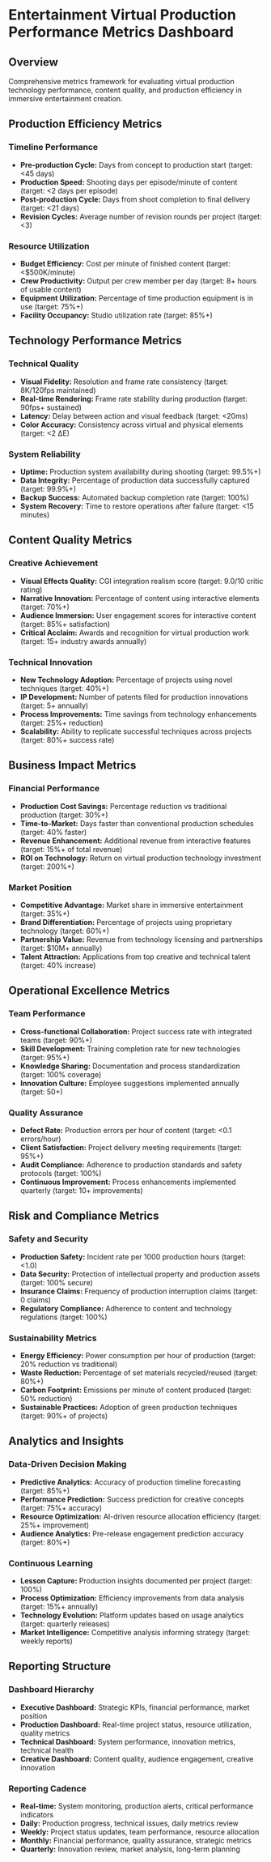 # Entertainment Virtual Production Performance Metrics Dashboard

## Overview
Comprehensive metrics framework for evaluating virtual production technology performance, content quality, and production efficiency in immersive entertainment creation.

## Production Efficiency Metrics

### Timeline Performance
- **Pre-production Cycle:** Days from concept to production start (target: <45 days)
- **Production Speed:** Shooting days per episode/minute of content (target: <2 days per episode)
- **Post-production Cycle:** Days from shoot completion to final delivery (target: <21 days)
- **Revision Cycles:** Average number of revision rounds per project (target: <3)

### Resource Utilization
- **Budget Efficiency:** Cost per minute of finished content (target: <$500K/minute)
- **Crew Productivity:** Output per crew member per day (target: 8+ hours of usable content)
- **Equipment Utilization:** Percentage of time production equipment is in use (target: 75%+)
- **Facility Occupancy:** Studio utilization rate (target: 85%+)

## Technology Performance Metrics

### Technical Quality
- **Visual Fidelity:** Resolution and frame rate consistency (target: 8K/120fps maintained)
- **Real-time Rendering:** Frame rate stability during production (target: 90fps+ sustained)
- **Latency:** Delay between action and visual feedback (target: <20ms)
- **Color Accuracy:** Consistency across virtual and physical elements (target: <2 ΔE)

### System Reliability
- **Uptime:** Production system availability during shooting (target: 99.5%+)
- **Data Integrity:** Percentage of production data successfully captured (target: 99.9%+)
- **Backup Success:** Automated backup completion rate (target: 100%)
- **System Recovery:** Time to restore operations after failure (target: <15 minutes)

## Content Quality Metrics

### Creative Achievement
- **Visual Effects Quality:** CGI integration realism score (target: 9.0/10 critic rating)
- **Narrative Innovation:** Percentage of content using interactive elements (target: 70%+)
- **Audience Immersion:** User engagement scores for interactive content (target: 85%+ satisfaction)
- **Critical Acclaim:** Awards and recognition for virtual production work (target: 15+ industry awards annually)

### Technical Innovation
- **New Technology Adoption:** Percentage of projects using novel techniques (target: 40%+)
- **IP Development:** Number of patents filed for production innovations (target: 5+ annually)
- **Process Improvements:** Time savings from technology enhancements (target: 25%+ reduction)
- **Scalability:** Ability to replicate successful techniques across projects (target: 80%+ success rate)

## Business Impact Metrics

### Financial Performance
- **Production Cost Savings:** Percentage reduction vs traditional production (target: 30%+)
- **Time-to-Market:** Days faster than conventional production schedules (target: 40% faster)
- **Revenue Enhancement:** Additional revenue from interactive features (target: 15%+ of total revenue)
- **ROI on Technology:** Return on virtual production technology investment (target: 200%+)

### Market Position
- **Competitive Advantage:** Market share in immersive entertainment (target: 35%+)
- **Brand Differentiation:** Percentage of projects using proprietary technology (target: 60%+)
- **Partnership Value:** Revenue from technology licensing and partnerships (target: $10M+ annually)
- **Talent Attraction:** Applications from top creative and technical talent (target: 40% increase)

## Operational Excellence Metrics

### Team Performance
- **Cross-functional Collaboration:** Project success rate with integrated teams (target: 90%+)
- **Skill Development:** Training completion rate for new technologies (target: 95%+)
- **Knowledge Sharing:** Documentation and process standardization (target: 100% coverage)
- **Innovation Culture:** Employee suggestions implemented annually (target: 50+)

### Quality Assurance
- **Defect Rate:** Production errors per hour of content (target: <0.1 errors/hour)
- **Client Satisfaction:** Project delivery meeting requirements (target: 95%+)
- **Audit Compliance:** Adherence to production standards and safety protocols (target: 100%)
- **Continuous Improvement:** Process enhancements implemented quarterly (target: 10+ improvements)

## Risk and Compliance Metrics

### Safety and Security
- **Production Safety:** Incident rate per 1000 production hours (target: <1.0)
- **Data Security:** Protection of intellectual property and production assets (target: 100% secure)
- **Insurance Claims:** Frequency of production interruption claims (target: 0 claims)
- **Regulatory Compliance:** Adherence to content and technology regulations (target: 100%)

### Sustainability Metrics
- **Energy Efficiency:** Power consumption per hour of production (target: 20% reduction vs traditional)
- **Waste Reduction:** Percentage of set materials recycled/reused (target: 80%+)
- **Carbon Footprint:** Emissions per minute of content produced (target: 50% reduction)
- **Sustainable Practices:** Adoption of green production techniques (target: 90%+ of projects)

## Analytics and Insights

### Data-Driven Decision Making
- **Predictive Analytics:** Accuracy of production timeline forecasting (target: 85%+)
- **Performance Prediction:** Success prediction for creative concepts (target: 75%+ accuracy)
- **Resource Optimization:** AI-driven resource allocation efficiency (target: 25%+ improvement)
- **Audience Analytics:** Pre-release engagement prediction accuracy (target: 80%+)

### Continuous Learning
- **Lesson Capture:** Production insights documented per project (target: 100%)
- **Process Optimization:** Efficiency improvements from data analysis (target: 15%+ annually)
- **Technology Evolution:** Platform updates based on usage analytics (target: quarterly releases)
- **Market Intelligence:** Competitive analysis informing strategy (target: weekly reports)

## Reporting Structure

### Dashboard Hierarchy
- **Executive Dashboard:** Strategic KPIs, financial performance, market position
- **Production Dashboard:** Real-time project status, resource utilization, quality metrics
- **Technical Dashboard:** System performance, innovation metrics, technical health
- **Creative Dashboard:** Content quality, audience engagement, creative innovation

### Reporting Cadence
- **Real-time:** System monitoring, production alerts, critical performance indicators
- **Daily:** Production progress, technical issues, daily metrics review
- **Weekly:** Project status updates, team performance, resource allocation
- **Monthly:** Financial performance, quality assurance, strategic metrics
- **Quarterly:** Innovation review, market analysis, long-term planning